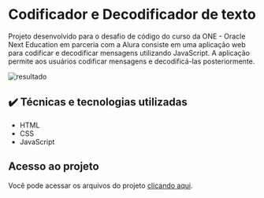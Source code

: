 # Codificador e Decodificador de texto 

Projeto desenvolvido para o desafio de código do curso da ONE - Oracle Next Education em parceria com a Alura consiste em uma aplicação web para codificar e decodificar mensagens utilizando JavaScript. A aplicação permite aos usuários codificar mensagens e decodificá-las posteriormente.

![resultado](https://github.com/user-attachments/assets/487c9b80-c3f6-4983-913b-9e92dd505665)

## ✔️ Técnicas e tecnologias utilizadas

- HTML
- CSS
- JavaScript

## Acesso ao projeto

Você pode acessar os arquivos do projeto [clicando aqui](https://github.com/tainarrr/decodificador).
